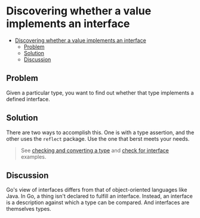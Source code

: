 # Discovering whether a value implements an interface

- [Discovering whether a value implements an interface](#discovering-whether-a-value-implements-an-interface)
  - [Problem](#problem)
  - [Solution](#solution)
  - [Discussion](#discussion)

## Problem

Given a particular type, you want to find out whether that type implements a defined interface.

## Solution

There are two ways to accomplish this. One is with a type assertion, and the other uses the `reflect` package. Use the one that berst meets your needs.

> See [checking and converting a type](../checking_and_converting_type.go) and [check for interface](../check_for_interface.go) examples.

## Discussion

Go's view of interfaces differs from that of object-oriented languages like Java. In Go, a thing isn't declared to fulfill an interface. Instead, an interface is a description against which a type can be compared. And interfaces are themselves types.
